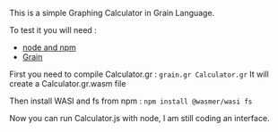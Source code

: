 This is a simple Graphing Calculator in Grain Language.

To test it you will need : 
 - [node and npm](https://nodejs.org/en/)
 - [Grain](https://grain-lang.org/docs/getting_grain)

First you need to compile Calculator.gr :
`grain.gr Calculator.gr`
It will create a Calculator.gr.wasm file

Then install WASI and fs from npm :
`npm install @wasmer/wasi fs`

Now you can run Calculator.js with node, I am still coding an interface.